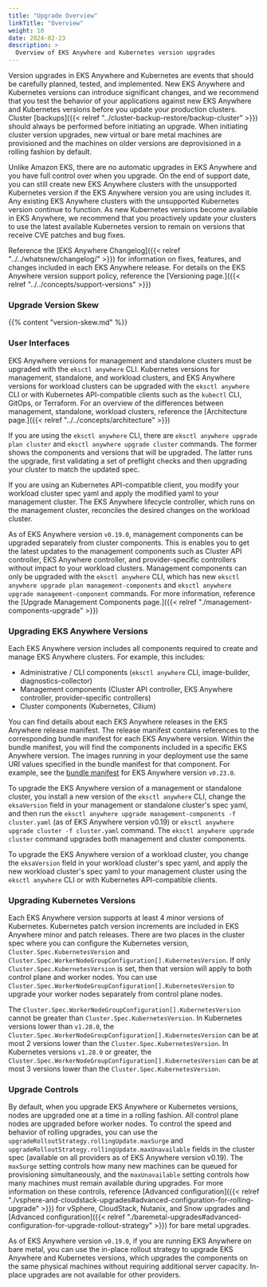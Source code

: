 ```yaml
---
title: "Upgrade Overview"
linkTitle: "Overview"
weight: 10
date: 2024-02-23
description: >
  Overview of EKS Anywhere and Kubernetes version upgrades
---
```


Version upgrades in EKS Anywhere and Kubernetes are events that should be carefully planned, tested, and implemented. New EKS Anywhere and Kubernetes versions can introduce significant changes, and we recommend that you test the behavior of your applications against new EKS Anywhere and Kubernetes versions before you update your production clusters. Cluster [backups]({{< relref "../cluster-backup-restore/backup-cluster" >}}) should always be performed before initiating an upgrade. When initiating cluster version upgrades, new virtual or bare metal machines are provisioned and the machines on older versions are deprovisioned in a rolling fashion by default. 

Unlike Amazon EKS, there are no automatic upgrades in EKS Anywhere and you have full control over when you upgrade. On the end of support date, you can still create new EKS Anywhere clusters with the unsupported Kubernetes version if the EKS Anywhere version you are using includes it. Any existing EKS Anywhere clusters with the unsupported Kubernetes version continue to function. As new Kubernetes versions become available in EKS Anywhere, we recommend that you proactively update your clusters to use the latest available Kubernetes version to remain on versions that receive CVE patches and bug fixes. 

Reference the [EKS Anywhere Changelog]({{< relref "../../whatsnew/changelog/" >}}) for information on fixes, features, and changes included in each EKS Anywhere release. For details on the EKS Anywhere version support policy, reference the [Versioning page.]({{< relref "../../concepts/support-versions" >}})

### Upgrade Version Skew

{{% content "version-skew.md" %}}

### User Interfaces

EKS Anywhere versions for management and standalone clusters must be upgraded with the `eksctl anywhere` CLI. Kubernetes versions for management, standalone, and workload clusters, and EKS Anywhere versions for workload clusters can be upgraded with the `eksctl anywhere` CLI or with Kubernetes API-compatible clients such as the `kubectl` CLI, GitOps, or Terraform. For an overview of the differences between management, standalone, workload clusters, reference the [Architecture page.]({{< relref "../../concepts/architecture" >}})

If you are using the `eksctl anywhere` CLI, there are `eksctl anywhere upgrade plan cluster` and `eksctl anywhere upgrade cluster` commands. The former shows the components and versions that will be upgraded. The latter runs the upgrade, first validating a set of preflight checks and then upgrading your cluster to match the updated spec.

If you are using an Kubernetes API-compatible client, you modify your workload cluster spec yaml and apply the modified yaml to your management cluster. The EKS Anywhere lifecycle controller, which runs on the management cluster, reconciles the desired changes on the workload cluster.

As of EKS Anywhere version `v0.19.0`, management components can be upgraded separately from cluster components. This is enables you to get the latest updates to the management components such as Cluster API controller, EKS Anywhere controller, and provider-specific controllers without impact to your workload clusters. Management components can only be upgraded with the `eksctl anywhere` CLI, which has new `eksctl anywhere upgrade plan management-components` and `eksctl anywhere upgrade management-component` commands. For more information, reference the [Upgrade Management Components page.]({{< relref "./management-components-upgrade" >}})

### Upgrading EKS Anywhere Versions

Each EKS Anywhere version includes all components required to create and manage EKS Anywhere clusters. For example, this includes:

- Administrative / CLI components (`eksctl anywhere` CLI, image-builder, diagnostics-collector)
- Management components (Cluster API controller, EKS Anywhere controller, provider-specific controllers)
- Cluster components (Kubernetes, Cilium)

You can find details about each EKS Anywhere releases in the EKS Anywhere release manifest. The release manifest contains references to the corresponding bundle manifest for each EKS Anywhere version. Within the bundle manifest, you will find the components included in a specific EKS Anywhere version. The images running in your deployment use the same URI values specified in the bundle manifest for that component. For example, see the [bundle manifest](https://anywhere-assets.eks.amazonaws.com/releases/bundles/101/manifest.yaml) for EKS Anywhere version `v0.23.0`.

To upgrade the EKS Anywhere version of a management or standalone cluster, you install a new version of the `eksctl anywhere` CLI, change the `eksaVersion` field in your management or standalone cluster's spec yaml, and then run the `eksctl anywhere upgrade management-components -f cluster.yaml` (as of EKS Anywhere version v0.19) or `eksctl anywhere upgrade cluster -f cluster.yaml` command. The `eksctl anywhere upgrade cluster` command upgrades both management and cluster components.

To upgrade the EKS Anywhere version of a workload cluster, you change the `eksaVersion` field in your workload cluster's spec yaml, and apply the new workload cluster's spec yaml to your management cluster using the `eksctl anywhere` CLI or with Kubernetes API-compatible clients.

### Upgrading Kubernetes Versions

Each EKS Anywhere version supports at least 4 minor versions of Kubernetes. Kubernetes patch version increments are included in EKS Anywhere minor and patch releases. There are two places in the cluster spec where you can configure the Kubernetes version, `Cluster.Spec.KubernetesVersion` and `Cluster.Spec.WorkerNodeGroupConfiguration[].KubernetesVersion`. If only `Cluster.Spec.KubernetesVersion` is set, then that version will apply to both control plane and worker nodes. You can use `Cluster.Spec.WorkerNodeGroupConfiguration[].KubernetesVersion` to upgrade your worker nodes separately from control plane nodes. 

The `Cluster.Spec.WorkerNodeGroupConfiguration[].KubernetesVersion` cannot be greater than `Cluster.Spec.KubernetesVersion`. In Kubernetes versions lower than `v1.28.0`, the `Cluster.Spec.WorkerNodeGroupConfiguration[].KubernetesVersion` can be at most 2 versions lower than the `Cluster.Spec.KubernetesVersion`. In Kubernetes versions `v1.28.0` or greater, the `Cluster.Spec.WorkerNodeGroupConfiguration[].KubernetesVersion` can be at most 3 versions lower than the `Cluster.Spec.KubernetesVersion`.

### Upgrade Controls

By default, when you upgrade EKS Anywhere or Kubernetes versions, nodes are upgraded one at a time in a rolling fashion. All control plane nodes are upgraded before worker nodes. To control the speed and behavior of rolling upgrades, you can use the `upgradeRolloutStrategy.rollingUpdate.maxSurge` and `upgradeRolloutStrategy.rollingUpdate.maxUnavailable` fields in the cluster spec (available on all providers as of EKS Anywhere version v0.19). The `maxSurge` setting controls how many new machines can be queued for provisioning simultaneously, and the `maxUnavailable` setting controls how many machines must remain available during upgrades. For more information on these controls, reference [Advanced configuration]({{< relref "./vsphere-and-cloudstack-upgrades#advanced-configuration-for-rolling-upgrade" >}}) for vSphere, CloudStack, Nutanix, and Snow upgrades and [Advanced configuration]({{< relref "./baremetal-upgrades#advanced-configuration-for-upgrade-rollout-strategy" >}}) for bare metal upgrades.

As of EKS Anywhere version `v0.19.0`, if you are running EKS Anywhere on bare metal, you can use the in-place rollout strategy to upgrade EKS Anywhere and Kubernetes versions, which upgrades the components on the same physical machines without requiring additional server capacity. In-place upgrades are not available for other providers.
